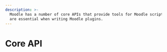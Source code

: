 ```yaml
---
description: >-
  Moodle has a number of core APIs that provide tools for Moodle scripts.They
  are essential when writing Moodle plugins.
---
```


# Core API

